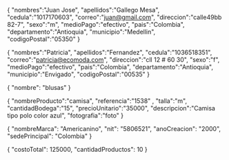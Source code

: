{
"nombres":"Juan Jose",
"apellidos":"Gallego Mesa",
"cedula":"1017170603",
"correo":"juan@gmail.com",
"direccion":"calle49bb 82-7",
"sexo":"m",
"medioPago":"efectivo",
"pais":"Colombia",
"departamento":"Antioquia",
"municipio":"Medellin",
"codigoPostal":"05350"
}

{
"nombres":"Patricia",
"apellidos":"Fernandez",
"cedula":"1036518351",
"correo":"patricia@ecomoda.com",
"direccion":"cll 12 # 60 30",
"sexo":"f",
"medioPago":"efectivo",
"pais":"Colombia",
"departamento":"Antioquia",
"municipio":"Envigado",
"codigoPostal":"00535"
}

{
"nombre": "blusas"
}

{
"nombreProducto":"camisa",
"referencia":"1538" ,
"talla":"m",
"cantidadBodega":"15",
"precioUnitario":"35000",
"descripcion":"Camisa tipo polo color azul",
"fotografia":"foto"
}

{
"nombreMarca": "Americanino",
"nit": "5806521",
"anoCreacion": "2000",
"sedePrincipal": "Colombia"
}

{
"costoTotal": 125000,
"cantidadProductos": 10
}